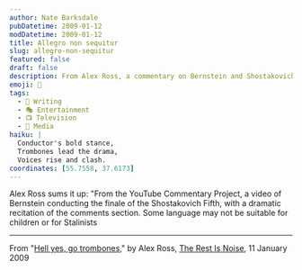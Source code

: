 ```yaml
---
author: Nate Barksdale
pubDatetime: 2009-01-12
modDatetime: 2009-01-12
title: Allegro non sequitur
slug: allegro-non-sequitur
featured: false
draft: false
description: From Alex Ross, a commentary on Bernstein and Shostakovich intertwined with YouTube's vibrant discussion.
emoji: 🎺
tags:
  - 📝 Writing
  - 🎭 Entertainment
  - 📺 Television
  - 📰 Media
haiku: |
  Conductor's bold stance,  
  Trombones lead the drama,  
  Voices rise and clash.
coordinates: [55.7558, 37.6173]
---
```


Alex Ross sums it up: "From the YouTube Commentary Project, a video of Bernstein conducting the finale of the Shostakovich Fifth, with a dramatic recitation of the comments section. Some language may not be suitable for children or for Stalinists

---

From "[Hell yes, go trombones](https://www.google.com/search?q=%22Hell%20yes%2C%20go%20trombones%22%20therestisnoise.com)," by Alex Ross, [The Rest Is Noise](https://www.google.com/search?q=%22The%20Rest%20Is%20Noise%22%20therestisnoise.com), 11 January 2009
